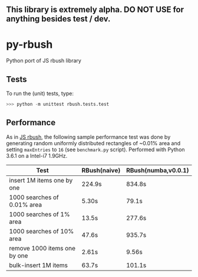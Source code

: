 This library is extremely alpha.  DO NOT USE for anything besides test / dev.
-------

# py-rbush
Python port of JS rbush library

## Tests

To run the (unit) tests, type:

```python
>>> python -m unittest rbush.tests.test
```


## Performance

As in [JS rbush](https://github.com/mourner/rbush),
the following sample performance test was done by generating
random uniformly distributed rectangles of ~0.01% area and setting `maxEntries` to `16`
(see `benchmark.py` script).
Performed with Python 3.6.1 on a Intel-i7 1.9GHz.

Test                         | RBush(naive) | RBush(numba,v0.0.1)
---------------------------- | ------------ | -------------------
insert 1M items one by one   | 224.9s       | 834.8s
1000 searches of 0.01% area  | 5.30s        | 79.1s
1000 searches of 1% area     | 13.5s        | 277.6s
1000 searches of 10% area    | 47.6s        | 935.7s
remove 1000 items one by one | 2.61s        | 9.56s
bulk-insert 1M items         | 63.7s        | 101.1s

